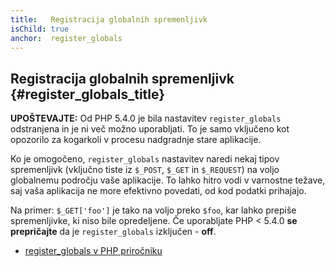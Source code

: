 ```yaml
---
title:   Registracija globalnih spremenljivk
isChild: true
anchor:  register_globals
---
```


## Registracija globalnih spremenljivk {#register_globals_title}

**UPOŠTEVAJTE:** Od PHP 5.4.0 je bila nastavitev `register_globals` odstranjena in je ni več možno uporabljati.
To je samo vključeno kot opozorilo za kogarkoli v procesu nadgradnje stare aplikacije.

Ko je omogočeno, `register_globals` nastavitev naredi nekaj tipov spremenljivk (vključno tiste iz
`$_POST`, `$_GET` in `$_REQUEST`) na voljo globalnemu področju vaše aplikacije. To lahko hitro vodi v
varnostne težave, saj vaša aplikacija ne more efektivno povedati, od kod podatki prihajajo.

Na primer: `$_GET['foo']` je tako na voljo preko `$foo`, kar lahko prepiše spremenljivke, ki niso bile opredeljene.
Če uporabljate PHP < 5.4.0 __se prepričajte__ da je `register_globals` izključen - __off__.

* [register_globals v PHP priročniku](http://php.net/security.globals)